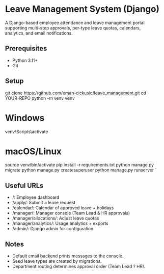 # Leave Management System (Django)

A Django-based employee attendance and leave management portal supporting multi-step approvals, per-type leave quotas, calendars, analytics, and email notifications.

## Prerequisites
- Python 3.11+
- Git

## Setup

git clone https://github.com/eman-cickusic/leave_management.git
cd YOUR-REPO
python -m venv venv
# Windows
venv\Scripts\activate
# macOS/Linux
source venv/bin/activate
pip install -r requirements.txt
python manage.py migrate
python manage.py createsuperuser
python manage.py runserver
`

## Useful URLs
- /: Employee dashboard
- /apply/: Submit a leave request
- /calendar/: Calendar of approved leave + holidays
- /manager/: Manager console (Team Lead & HR approvals)
- /manager/allocations/: Adjust leave quotas
- /manager/analytics/: Usage analytics + exports
- /admin/: Django admin for configuration

## Notes
- Default email backend prints messages to the console.
- Seed leave types are created by migrations.
- Department routing determines approval order (Team Lead ? HR).
